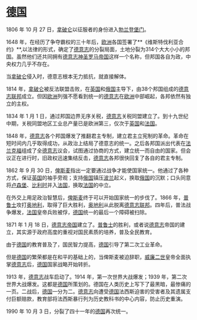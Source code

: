 # <u>德国</u>

1806 年 10 月 27 日，<u>拿破仑</u>以征服者的身份进入<u>勃兰登堡门</u>。  

1648 年，在经历了争夺霸权的三十年后，<u>欧洲</u>各国签署了**《维斯特伐利亚合约》**,以法律的形式，确定了<u>德意志</u>的分裂局面，土地分裂为314个大大小小的邦国。虽然他们还共同拥有<u>德意志神圣罗马帝国</u>这样一个名称，但邦国各自为政，中央权力几乎不存在。  

当<u>拿破仑</u>侵入时，德意志根本无力抵抗，就直接解体。  

1814 年，<u>拿破仑</u>被反法联盟击败，在<u>英国</u>和<u>俄国</u>主导下，由38个邦国组成的<u>德意志联邦</u>成立。但因<u>欧洲</u>列强不愿看到统一的<u>德意志</u>在<u>欧洲</u>中部崛起，各邦依然有独立的主权。  

1834 年 1 月 1 日，通过邦国边界无序关税，<u>德意志</u>关税同盟建立了。到十九世纪中期，关税同盟地区工业总产量已是欧洲第三，仅次于<u>英国</u>和<u>法国</u>。  

1848 年，<u>德意志</u>各个邦国爆发了推翻君主专制，建立君主立宪制的革命。革命在短时间内几乎取得成功，从政治上结局了德意志的统一。之后各邦国派出代表在<u>法兰克福</u>组成了全<u>德意志</u>议会，试图通过协商的方式，建立统一而自由的国家。但会议正在进行时，旧政权迅速集结反击，<u>德意志</u>各邦很快回复了各自的君主专制。  

1862 年 9 月 30 日，<u>俾斯麦</u>指出一定要通过战争才能使国家统一。他通过了各种方式，保证<u>英国</u>的袖手旁观；支持<u>俄国</u>镇压<u>波兰</u>起义，换取<u>俄国</u>的沉默；口头同意将<u>卢森堡</u>、<u>比利时</u>并入<u>法国</u>，换取<u>法国</u>的中立。  

在外交上用足政治智慧后，<u>俾斯麦</u>终于可以开始国家统一的步伐了。1866 年，<u>普鲁士</u>攻打<u>奥地利</u>，取得了巨大胜利，<u>奥地利</u>从此脱离<u>德意志联邦</u>。四年后，普法战争爆发，<u>法国</u>皇帝兵败被俘，<u>德国</u>统一的最后一个障碍被扫除。  

1871 年 1 月 18 日，<u>德意志帝国</u>建立了。<u>普鲁士</u>的胜利，或者说<u>德意志</u>帝国的建立，其实源于政府高度的重视对国民素质的培养，普及全民教育。  

由于<u>德国</u>的教育普及了，国民智力提高，<u>德国</u>引导了第二次工业革命。  

但是<u>德国</u>的繁荣都是在和平的基础上的，当俾斯麦被迫辞职，<u>威廉二世</u>皇帝全面执掌<u>德意志</u>后，<u>德国</u>国家战略开始转折。  

1913 年，<u>德意志</u>战车启动了。1914 年，第一次世界大战爆发；1939 年，第二次世界大战爆发。这都是<u>德国</u>所策划的。德国在人类历史上写下了最黑暗，最惨痛的一页。二战后，<u>德国</u>一分为二。<u>德意志</u>向遭受<u>德国</u>法西斯迫害的受害者及其遗属支付巨额赔款，教育部将法西斯暴行列为历史教科书的中心内容，防止历史重演。  

1990 年 10 月 3 日，分裂了四十一年的<u>德国</u>再次统一。

